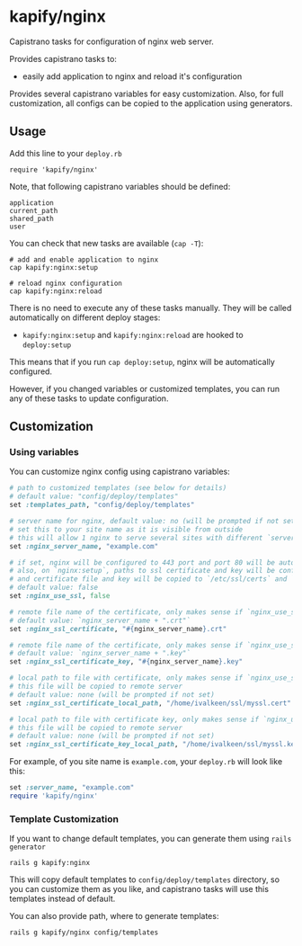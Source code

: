 # kapify/nginx

Capistrano tasks for configuration of nginx web server.

Provides capistrano tasks to:

* easily add application to nginx and reload it's configuration

Provides several capistrano variables for easy customization.
Also, for full customization, all configs can be copied to the application using generators.

## Usage

Add this line to your `deploy.rb`

    require 'kapify/nginx'

Note, that following capistrano variables should be defined:

    application
    current_path
    shared_path
    user

You can check that new tasks are available (`cap -T`):

    # add and enable application to nginx
    cap kapify:nginx:setup

    # reload nginx configuration
    cap kapify:nginx:reload

There is no need to execute any of these tasks manually.
They will be called automatically on different deploy stages:

* `kapify:nginx:setup` and `kapify:nginx:reload` are hooked to `deploy:setup`

This means that if you run `cap deploy:setup`,
nginx will be automatically configured.

However, if you changed variables or customized templates,
you can run any of these tasks to update configuration.

## Customization

### Using variables

You can customize nginx config using capistrano variables:


```ruby
# path to customized templates (see below for details)
# default value: "config/deploy/templates"
set :templates_path, "config/deploy/templates"

# server name for nginx, default value: no (will be prompted if not set)
# set this to your site name as it is visible from outside
# this will allow 1 nginx to serve several sites with different `server_name`
set :nginx_server_name, "example.com"

# if set, nginx will be configured to 443 port and port 80 will be auto rewritten to 443
# also, on `nginx:setup`, paths to ssl certificate and key will be configured
# and certificate file and key will be copied to `/etc/ssl/certs` and `/etc/ssl/private/` directories
# default value: false
set :nginx_use_ssl, false

# remote file name of the certificate, only makes sense if `nginx_use_ssl` is set
# default value: `nginx_server_name + ".crt"`
set :nginx_ssl_certificate, "#{nginx_server_name}.crt"

# remote file name of the certificate, only makes sense if `nginx_use_ssl` is set
# default value: `nginx_server_name + ".key"`
set :nginx_ssl_certificate_key, "#{nginx_server_name}.key"

# local path to file with certificate, only makes sense if `nginx_use_ssl` is set
# this file will be copied to remote server
# default value: none (will be prompted if not set)
set :nginx_ssl_certificate_local_path, "/home/ivalkeen/ssl/myssl.cert"

# local path to file with certificate key, only makes sense if `nginx_use_ssl` is set
# this file will be copied to remote server
# default value: none (will be prompted if not set)
set :nginx_ssl_certificate_key_local_path, "/home/ivalkeen/ssl/myssl.key"
```

For example, of you site name is `example.com`,
your `deploy.rb` will look like this:

```ruby
set :server_name, "example.com"
require 'kapify/nginx'
```

### Template Customization

If you want to change default templates, you can generate them using `rails generator`

    rails g kapify:nginx

This will copy default templates to `config/deploy/templates` directory,
so you can customize them as you like, and capistrano tasks will use this templates instead of default.

You can also provide path, where to generate templates:

    rails g kapify/nginx config/templates
